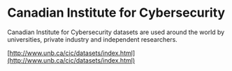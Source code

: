 # Canadian Institute for Cybersecurity

Canadian Institute for Cybersecurity datasets are used around the world by universities, private industry and independent researchers.

[http://www.unb.ca/cic/datasets/index.html](http://www.unb.ca/cic/datasets/index.html)
